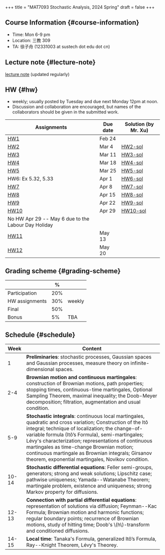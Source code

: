 +++
title = "MAT7093 Stochastic Analysis, 2024 Spring"
draft = false
+++

## Course Information {#course-information}

-   Time: Mon 6-9 pm
-   Location: 三教 309
-   TA: 徐子舟 (12331003 at sustech dot edu dot cn)


## Lecture note {#lecture-note}

[lecture note](./stochastic-analysis-LN.pdf) (updated regularly)


## HW {#hw}

-   weekly; usually posted by Tuesday and due next Monday 12pm at noon.
-   Discussion and collaboration are encouraged, but names of the collaborators should be given in the submitted work.

| Assignments                                         | Due date | Solution (by Mr. Xu)       |
|-----------------------------------------------------|----------|----------------------------|
| [HW1](./hw1.pdf)                                    | Feb 24   |                            |
| [HW2](./hw2.pdf)                                    | Mar 4    | [HW2-sol](./hw2_sol.pdf)   |
| [HW3](./hw3.pdf)                                    | Mar 11   | [HW3-sol](./hw3_sol.pdf)   |
| [HW4](./hw4.pdf)                                    | Mar 18   | [HW4-sol](./hw4_sol.pdf)   |
| [HW5](./hw5.pdf)                                    | Mar 25   | [HW5-sol](./hw5_sol.pdf)   |
| HW6: Ex 5.32, 5.33                                  | Apr 1    | [HW6-sol](./hw6_sol.pdf)   |
| [HW7](./hw7.pdf)                                    | Apr 8    | [HW7-sol](./hw7_sol.pdf)   |
| [HW8](./hw8.pdf)                                    | Apr 15   | [HW8-sol](./hw8_sol.pdf)   |
| [HW9](./hw9.pdf)                                    | Apr 22   | [HW9-sol](./hw9_sol.pdf)   |
| [HW10](./hw10.pdf)                                  | Apr 29   | [HW10-sol](./hw10_sol.pdf) |
| No HW Apr 29 -- May 6 due to the Labour Day Holiday |          |                            |
| [HW11](./hw11.pdf)                                  | May 13   |                            |
| [HW12](./hw12.pdf)                                  | May 20   |                            |


## Grading scheme {#grading-scheme}

|                | %   |        |
|----------------|-----|--------|
| Participation  | 20% |        |
| HW assignments | 30% | weekly |
| Final          | 50% |        |
| Bonus          | 5%  | TBA    |


## Schedule {#schedule}

| Week  | Content                                                                                                                                                                                                                                                                                                                                                                                                                              |
|-------|--------------------------------------------------------------------------------------------------------------------------------------------------------------------------------------------------------------------------------------------------------------------------------------------------------------------------------------------------------------------------------------------------------------------------------------|
| 1     | **Preliminaries**: stochastic processes, Gaussian spaces and Gaussian processes, measure theory on infinite-dimensional spaces.                                                                                                                                                                                                                                                                                                      |
| 2-4   | **Brownian motion and continuous martingales**: construction of Brownian motions, path properties; stopping times, continuous-time martingales, Optional Sampling Theorem, maximal inequality; the Doob-Meyer decomposition; filtration, augmentation and usual condition.                                                                                                                                                           |
| 5-9   | **Stochastic integrals**: continuous local martingales, quadratic and cross variation;  Construction of the Itô integral; technique of localization; the change-of-variable formula (Itô’s Formula), semi-martingales; Lévy's characterization; representations of continuous martingales as time-change Brownian motion; continuous martingale as Brownian integrals; Girsanov theorem, exponential martingales, Novikov condition. |
| 10-14 | **Stochastic differential equations**: Feller semi-groups, generators; strong and weak solutions; Lipschitz case; pathwise uniqueness; Yamada--Watanabe Theorem; martingale problem, existence and uniqueness; strong Markov property for diffusions.                                                                                                                                                                                |
| 12-13 | **Connection with partial differential equations**: representation of solutions via diffusion; Feynman--Kac Formula; Brownian motion and harmonic functions; regular boundary points; recurrence of Brownian motions, study of hitting time; Doob's \\(h\\)-transform and conditioned diffusions.                                                                                                                                    |
| 14-15 | **Local time**: Tanaka's Formula, generalized Itô’s Formula, Ray--Knight Theorem, Lévy's Theorey.                                                                                                                                                                                                                                                                                                                                    |
